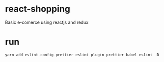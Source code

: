 # react-shopping

Basic e-comerce using reactjs and redux


# run

`yarn add eslint-config-prettier eslint-plugin-prettier babel-eslint -D`
